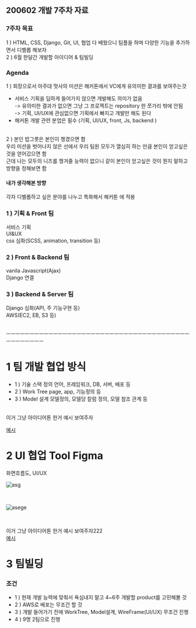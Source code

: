 ## 200602 개발 7주차 자료
### 7주차 목표
1 ) HTML, CSS, Django, Git, UI, 협업 다 배웠으니 팀플을 하며 다양한 기능을 추가하면서 디벨롭 해보자 <br/>
2 ) 6월 한달간 개발할 아이디어 & 팀빌딩<br/>

### Agenda
1 ) 회장으로서 아주대 멋사의 미션은 해커톤에서 VC에게 유의미한 결과를 보여주는것<br/>
- 서비스 기획을 딥하게 들어가지 않으면 개발해도 의미가 없음<br/>
-> 유의미한 결과가 없으면 그냥 그 프로젝트는 repository 한 쪼가리 밖에 안됨<br/>
-> 기획, UI/UX에 관심없으면 기획에서 빠지고 개발만 해도 된다<br/>
- 해커톤 개발 관련 분업은 필수 (기획, UI/UX, front, Js, backend )

<br/>
2 ) 본인 밥그릇은 본인이 챙겼으면 함<br/>
우리 미션을 벗어나지 않은 선에서 우리 팀원 모두가 열심히 하는 만큼 본인이 얻고싶은 것을 얻어갔으면 함<br/>
근데 나는 모두의 니즈를 챙겨줄 능력이 없으니 같이 본인이 얻고싶은 것이 뭔지 말하고 방향을 정해보면 함<br/>

#### 내가 생각해본 방향
각자 디벨롭하고 싶은 분야를 나누고 특화해서 해커톤 에 적용

### 1 ) 기획 & Front 팀
서비스 기획<br/>
UI&UX<br/>
css 심화(SCSS, animation, transition 등)<br/>

### 2 ) Front & Backend 팀
vanila Javascript(Ajax) <br/>
Django 연결 <br/>

### 3 ) Backend & Server 팀
Django 심화(API, 주 기능구현 등) <br/>
AWS(EC2, EB, S3 등) <br/>
<br/>

ㅡㅡㅡㅡㅡㅡㅡㅡㅡㅡㅡㅡㅡㅡㅡㅡㅡㅡㅡㅡㅡㅡㅡㅡㅡㅡㅡㅡㅡㅡㅡㅡㅡㅡㅡㅡㅡㅡㅡㅡㅡㅡㅡㅡㅡㅡㅡ
<br/>
# 1 팀 개발 협업 방식
- 1 ) 기술 스택 정의
언어, 프레임워크, DB, 서버, 배포 등
- 2 ) Work Tree
page, app, 기능정의 등
- 3 ) Model 설계
모델정의, 모델당 칼럼 정의, 모델 참조 관계 등
<br/>
이거 그냥 아이디어톤 한거 예시 보여주자
<br/>
 
[예시](https://docs.google.com/document/d/178D73vGGvY9N2a0j4u6tFmTf9t_d8lhayoDRaFkk6CY/edit)

# 2 UI 협업 Tool Figma
화면흐름도, UI/UX <br/> 

![asg](https://user-images.githubusercontent.com/48672212/82881128-3d360b80-9f7a-11ea-8504-62c9f9f4249c.png)

<br/>

![asege](https://user-images.githubusercontent.com/48672212/82881357-8dad6900-9f7a-11ea-9007-fea92e1b4f67.JPG)

<br/>

이거 그냥 아이디어톤 한거 예시 보여주자222 <br/>
[예시](https://www.figma.com/file/lJZ5L0r1PSW45SdtMgBECj/Likelion-Ideathon-layout)

# 3 팀빌딩
### 조건
- 1 ) 현재 개발 능력에 맞춰서 욕심내지 말고 4~6주 개발할 product를 고민해볼 것
- 2 ) AWS로 배포는 무조건 할 것
- 3 ) 개발 들어가기 전에 WorkTree, Model설계, WireFrame(UI/UX) 무조건 진행
- 4 ) 9명 2팀으로 진행
